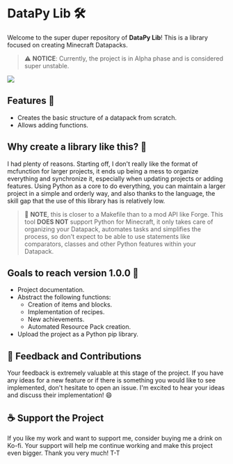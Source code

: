 # DataPy Lib 🛠️

Welcome to the super duper repository of **DataPy Lib**! This is a library focused on creating Minecraft Datapacks.

> ⚠️ **NOTICE**: Currently, the project is in Alpha phase and is considered super unstable.

<a href="https://ko-fi.com/mostazaniikkkk" target="_blank"><img src="https://www.ko-fi.com/img/githubbutton_sm.svg"></a>

## Features 🌟

- Creates the basic structure of a datapack from scratch.
- Allows adding functions.

## Why create a library like this? 🤔

I had plenty of reasons. Starting off, I don't really like the format of mcfunction for larger projects, it ends up being a mess to organize everything and synchronize it, especially when updating projects or adding features. Using Python as a core to do everything, you can maintain a larger project in a simple and orderly way, and also thanks to the language, the skill gap that the use of this library has is relatively low.

> 📌 **NOTE**, this is closer to a Makefile than to a mod API like Forge. This tool **DOES NOT** support Python for Minecraft, it only takes care of organizing your Datapack, automates tasks and simplifies the process, so don't expect to be able to use statements like comparators, classes and other Python features within your Datapack.

## Goals to reach version 1.0.0 🎯

- Project documentation.
- Abstract the following functions:
  - Creation of items and blocks.
  - Implementation of recipes.
  - New achievements.
  - Automated Resource Pack creation.
- Upload the project as a Python pip library.


## 📣 Feedback and Contributions

Your feedback is extremely valuable at this stage of the project. If you have any ideas for a new feature or if there is something you would like to see implemented, don't hesitate to open an issue. I'm excited to hear your ideas and discuss their implementation! 😄

## ☕ Support the Project

If you like my work and want to support me, consider buying me a drink on Ko-fi. Your support will help me continue working and make this project even bigger. Thank you very much! T-T


